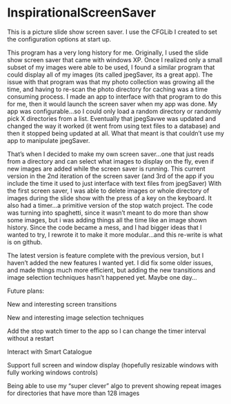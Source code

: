 # InspirationalScreenSaver

This is a picture slide show screen saver. I use the CFGLib I created to set the configuration options at start up. 

This program has a very long history for me. Originally, I used the slide show screen saver that came with windows XP. Once I realized only a small subset of my images were able to be used, I found a similar program that could display all of my images (its called jpegSaver, its a great app). The issue with that program was that my photo collection was growing all the time, and having to re-scan the photo directory for caching was a time consuming process. I made an app to interface with that program to do this for me, then it would launch the screen saver when my app was done. My app was configurable…so I could only load a random directory or randomly pick X directories from a list. Eventually that jpegSavwe was updated and changed the way it worked (it went from using text files to a database) and then it stopped being updated at all. What that meant is that couldn’t use my app to manipulate jpegSaver.


That’s when I decided to make my own screen saver…one that just reads from a directory and can select what images to display on the fly, even if new images are added while the screen saver is running. This current version in the 2nd iteration of the screen saver (and 3rd of the app if you include the time it used to just interface with text files from jpegSaver) With the first screen saver, I was able to delete images or whole directory of images during the slide show with the press of a key on the keyboard. It also had a timer…a primitive version of the stop watch project. The code was turning into spaghetti, since it wasn’t meant to do more than show some images, but i was adding things all the time like an image shown history. Since the code became a mess, and I had bigger ideas that I wanted to try, I rewrote it to make it more modular…and this re-write is what is on github.


The latest version is feature complete with the previous version, but I haven’t added the new features I wanted yet. I did fix some older issues, and made things much more efficient, but adding the new transitions and image selection techniques hasn’t happened yet. Maybe one day… 

Future plans:

New and interesting screen transitions

New and interesting image selection techniques

Add the stop watch timer to the app so I can change the timer interval without a restart

Interact with Smart Catalogue

Support full screen and window display (hopefully resizable windows with fully working windows controls)

Being able to use my “super clever” algo to prevent showing repeat images for directories that have more than 128 images
